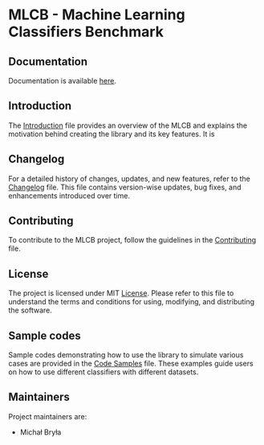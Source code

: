 # MLCB - Machine Learning Classifiers Benchmark

## Documentation

Documentation is available [here]().

## Introduction

The [Introduction](readme/INTRODUCTION.md) file provides an overview of the MLCB and explains the motivation behind creating the library and its key features. It is 

## Changelog
For a detailed history of changes, updates, and new features, refer to the [Changelog](readme/CHANGELOG.md) file. This file contains version-wise updates, bug fixes, and enhancements introduced over time.

## Contributing

To contribute to the MLCB project, follow the guidelines in the [Contributing](readme/CONTRIBUTING.md) file.

## License

The project is licensed under MIT [License](readme/LICENSE.md). Please refer to this file to understand the terms and conditions for using, modifying, and distributing the software.

## Sample codes

Sample codes demonstrating how to use the library to simulate various cases are provided in the [Code Samples](readme/CODE_SAMPLES.md) file. These examples guide users on how to use different classifiers with different datasets.

## Maintainers

Project maintainers are:

- Michał Bryła